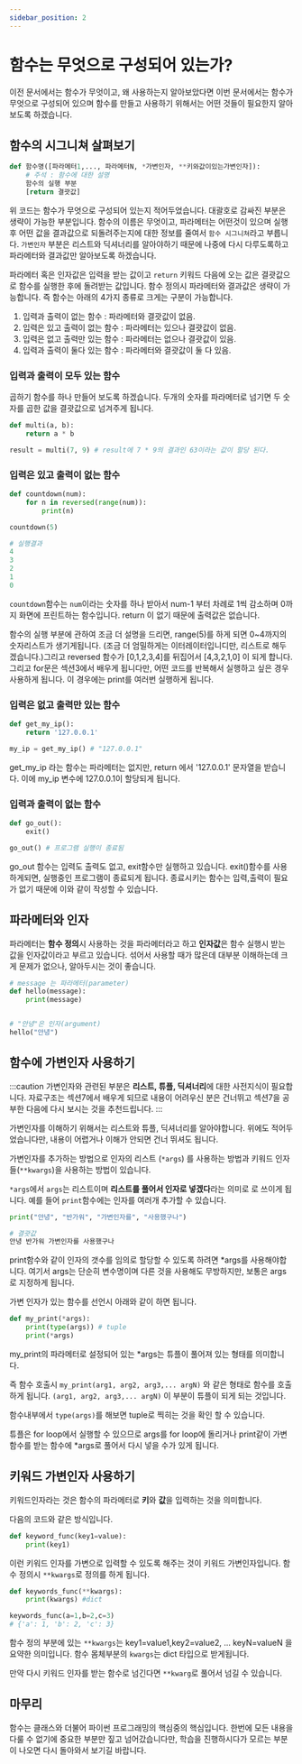 ```yaml
---
sidebar_position: 2
---
```


# 함수는 무엇으로 구성되어 있는가?

이전 문서에서는 함수가 무엇이고, 왜 사용하는지 알아보았다면 이번 문서에서는 함수가 무엇으로 구성되어 있으며 함수를 만들고 사용하기 위해서는 어떤 것들이 필요한지 알아보도록 하겠습니다.

## 함수의 시그니쳐 살펴보기

```python
def 함수명([파라메터1,..., 파라메터N, *가변인자, **키와값이있는가변인자]):
    # 주석 : 함수에 대한 설명
    함수의 실행 부분
    [return 결괏값]
```

위 코드는 함수가 무엇으로 구성되어 있는지 적어두었습니다. 대괄호로 감싸진 부분은 생략이 가능한 부분입니다. 함수의 이름은 무엇이고, 파라메터는 어떤것이 있으며 실행후 어떤 값을 결과값으로 되돌려주는지에 대한 정보를 줄여서 `함수 시그니쳐`라고 부릅니다. `가변인자` 부분은 리스트와 딕셔너리를 알아야하기 때문에 나중에 다시 다루도록하고 파라메터와 결과값만 알아보도록 하겠습니다.

파라메터 혹은 인자값은 입력을 받는 값이고 `return` 키워드 다음에 오는 값은 결괏값으로 함수를 실행한 후에 돌려받는 값입니다. 함수 정의시 파라메터와 결과값은 생략이 가능합니다. 즉 함수는 아래의 4가지 종류로 크게는 구분이 가능합니다.

1. 입력과 출력이 없는 함수 : 파라메터와 결괏값이 없음.
2. 입력은 있고 출력이 없는 함수 : 파라메터는 있으나 결괏값이 없음.
3. 입력은 없고 출력만 있는 함수 : 파라메터는 없으나 결괏값이 있음.
4. 입력과 출력이 둘다 있는 함수 : 파라메터와 결괏값이 둘 다 있음.

### 입력과 출력이 모두 있는 함수

곱하기 함수를 하나 만들어 보도록 하겠습니다. 두개의 숫자를 파라메터로 넘기면 두 숫자를 곱한 값을 결괏값으로 넘겨주게 됩니다.

```python
def multi(a, b):
    return a * b

result = multi(7, 9) # result에 7 * 9의 결과인 63이라는 값이 할당 된다.
```

### 입력은 있고 출력이 없는 함수

```python
def countdown(num):
    for n in reversed(range(num)):
        print(n)

countdown(5)

# 실행결과
4
3
2
1
0
```

`countdown`함수는 `num`이라는 숫자를 하나 받아서 num-1 부터 차례로 1씩 감소하며 0까지 화면에 프린트하는 함수입니다. return 이 없기 때문에 출력값은 없습니다.

함수의 실행 부분에 관하여 조금 더 설명을 드리면, range(5)를 하게 되면 0~4까지의 숫자리스트가 생기게됩니다. (조금 더 엄밀하게는 이터레이터입니디만, 리스트로 해두겠습니다.)그리고 reversed 함수가 [0,1,2,3,4]를 뒤집어서 [4,3,2,1,0] 이 되게 합니다. 그리고 for문은 섹션3에서 배우게 됩니다만, 어떤 코드를 반복해서 실행하고 싶은 경우 사용하게 됩니다. 이 경우에는 print를 여러번 실행하게 됩니다.

### 입력은 없고 출력만 있는 함수

```python
def get_my_ip():
    return '127.0.0.1'

my_ip = get_my_ip() # "127.0.0.1"
```

get_my_ip 라는 함수는 파라메터는 없지만, return 에서 '127.0.0.1' 문자열을 받습니다. 이에 my_ip 변수에 127.0.0.1이 할당되게 됩니다.

### 입력과 출력이 없는 함수

```python
def go_out():
    exit()

go_out() # 프로그램 실행이 종료됨
```

go_out 함수는 입력도 출력도 없고, exit함수만 실행하고 있습니다. exit()함수를 사용하게되면, 실행중인 프로그램이 종료되게 됩니다. 종료시키는 함수는 입력,출력이 필요가 없기 때문에 이와 같이 작성할 수 있습니다.

## 파라메터와 인자

파라메터는 **함수 정의**시 사용하는 것을 파라메터라고 하고 **인자값**은 함수 실행시 받는 값을 인자값이라고 부르고 있습니다. 섞어서 사용할 때가 많은데 대부분 이해하는데 크게 문제가 없으나, 알아두시는 것이 좋습니다.

```python
# message 는 파라메터(parameter)
def hello(message):
    print(message)


# "안녕"은 인자(argument)
hello("안녕")
```

## 함수에 가변인자 사용하기

:::caution
가변인자와 관련된 부분은 **리스트, 튜플, 딕셔너리**에 대한 사전지식이 필요합니다.
자료구조는 섹션7에서 배우게 되므로 내용이 어려우신 분은 건너뛰고 섹션7을 공부한 다음에 다시 보시는 것을 추천드립니다.
:::

가변인자를 이해하기 위해서는 리스트와 튜플, 딕셔너리를 알아야합니다. 위에도 적어두었습니다만, 내용이 어렵거나 이해가 안되면 건너 뛰셔도 됩니다.

가변인자를 추가하는 방법으로 인자의 리스트 (`*args`) 를 사용하는 방법과 키워드 인자들(`**kwargs`)을 사용하는 방법이 있습니다.

`*args`에서 `args`는 리스트이며 **리스트를 풀어서 인자로 넣겠다**라는 의미로 로 쓰이게 됩니다. 예를 들어 `print`함수에는 인자를 여러개 추가할 수 있습니다.

```python
print("안녕", "반가워", "가변인자를", "사용했구나")

# 결괏값
안녕 반가워 가변인자를 사용했구나
```

print함수와 같이 인자의 갯수를 임의로 할당할 수 있도록 하려면 \*args를 사용해야합니다. 여기서 args는 단순히 변수명이며 다른 것을 사용해도 무방하지만, 보통은 args로 지정하게 됩니다.

가변 인자가 있는 함수를 선언시 아래와 같이 하면 됩니다.

```python
def my_print(*args):
    print(type(args)) # tuple
    print(*args)
```

my_print의 파라메터로 설정되어 있는 \*args는 튜플이 풀어져 있는 형태를 의미합니다.

즉 함수 호출시 `my_print(arg1, arg2, arg3,... argN)` 와 같은 형태로 함수를 호출하게 됩니다. `(arg1, arg2, arg3,... argN)` 이 부분이 튜플이 되게 되는 것입니다.

함수내부에서 `type(args)`를 해보면 tuple로 찍히는 것을 확인 할 수 있습니다.

튜플은 for loop에서 실행할 수 있으므로 args를 for loop에 돌리거나 print같이 가변함수를 받는 함수에 \*args로 풀어서 다시 넣을 수가 있게 됩니다.

## 키워드 가변인자 사용하기

키워드인자라는 것은 함수의 파라메터로 **키**와 **값**을 입력하는 것을 의미합니다.

다음의 코드와 같은 방식입니다.

```python
def keyword_func(key1=value):
    print(key1)
```

이런 키워드 인자를 가변으로 입력할 수 있도록 해주는 것이 키워드 가변인자입니다. 함수 정의시 `**kwargs`로 정의를 하게 됩니다.

```python
def keywords_func(**kwargs):
    print(kwargs) #dict

keywords_func(a=1,b=2,c=3)
# {'a': 1, 'b': 2, 'c': 3}
```

함수 정의 부분에 있는 `**kwargs`는 key1=value1,key2=value2, ... keyN=valueN 을 요약한 의미입니다.
함수 몸체부분의 `kwargs`는 dict 타입으로 받게됩니다.

만약 다시 키워드 인자를 받는 함수로 넘긴다면 `**kwarg`로 풀어서 넘길 수 있습니다.

## 마무리

함수는 클래스와 더불어 파이썬 프로그래밍의 핵심중의 핵심입니다. 한번에 모든 내용을 다룰 수 없기에 중요한 부분만 짚고 넘어갔습니다만, 학습을 진행하시다가 모르는 부분이 나오면 다시 돌아와서 보기길 바랍니다.
